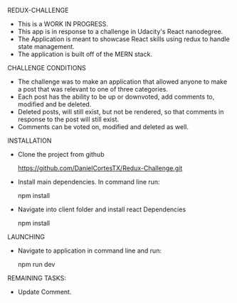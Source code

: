 REDUX-CHALLENGE

- This is a WORK IN PROGRESS.
- This app is in response to a challenge in Udacity's React nanodegree.
- The Application is meant to showcase React skills using redux to handle state management.
- The application is built off of the MERN stack.

CHALLENGE CONDITIONS

- The challenge was to make an application that allowed anyone to make a post that was relevant to one of three categories.
- Each post has the ability to be up or downvoted, add comments to, modified and be deleted.
- Deleted posts, will still exist, but not be rendered, so that comments in response to the post will still exist.
- Comments can be voted on, modified and deleted as well.

INSTALLATION

- Clone the project from github
  
  https://github.com/DanielCortesTX/Redux-Challenge.git

- Install main dependencies. In command line run:

  npm install

- Navigate into client folder and install react Dependencies

  npm install

LAUNCHING

- Navigate to application in command line and run:

  npm run dev

REMAINING TASKS:
- Update Comment.
